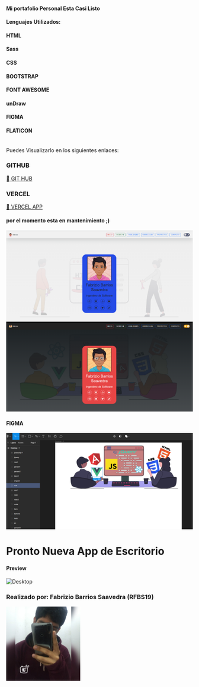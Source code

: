 <h4>Mi portafolio Personal Esta Casi Listo</h4>
<h4>Lenguajes Utilizados:</h4>

<h4 class="py-3">HTML</h4>
<h4 class="py-3">Sass</h4>
<h4 class="py-3">CSS</h4>
<h4 class="py-3">BOOTSTRAP</h4>
<h4 class="py-3">FONT AWESOME</h4>
<h4 class="py-3">unDraw</h4>
<h4 class="py-3">FIGMA</h4>
<h4 class="py-3">FLATICON</h4>
<br>
Puedes Visualizarlo en los siguientes enlaces: 
<h3 class="py-4">GITHUB</h3>
<a href="https://fabriziobarriossaavedra.github.io/repositorio.com" title="Ver Proyecto rounded-3">🙂 GIT HUB</a>

<h3 class="py-4">VERCEL</h3>
<a href="https://repositorio-com.vercel.app" title="Ver Proyecto">🙂 VERCEL APP</a>    

<h4 class="py-3">por el momento esta en mantenimiento ;)</h4>
<a class="py-4" align="center"><img src="img/readme/lightmode.png" alt="blanco" border="0" style="width: 40rem;"></a>
<a class="py-4" align="center"><img src="img/readme/darkmode.png" alt="negro" border="0" style="width: 40rem;"></a>
<h4>FIGMA</h4>
<a class="py-4" align="center"><img src="img/readme/figma.png" alt="negro" border="0" style="width: 40rem;"></a>

<h1>Pronto Nueva App de Escritorio</h1>
<h4>Preview</h4>
<a class="py-2" align="center"><img src="img/readme/escritorio.gif" alt="Desktop" border="0" style="width: 40rem;"></a>
<h3><b>Realizado por:</b> Fabrizio Barrios Saavedra (RFBS19)</h3>
<img src="img/readme/foter.jpg" width="200" alt="avatar">